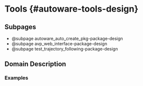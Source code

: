 Tools {#autoware-tools-design}
=====

## Subpages

- @subpage autoware_auto_create_pkg-package-design
- @subpage avp_web_interface-package-design
- @subpage test_trajectory_following-package-design

## Domain Description

### Examples